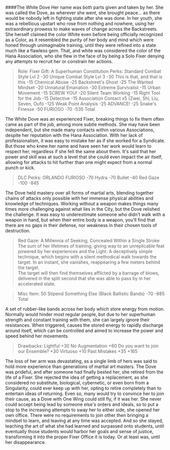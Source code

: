 ####The White Dove
Her name was both parts given and taken by her. She was called the Dove, as wherever she went, she brought peace... as there would be nobody left in fighting state after she was done. In her youth, she was a rebellious upstart who rose from nothing and nowhere, using her extraordinary prowess to make waves of change across the Backstreets. She herself claimed the color White even before being officially recognized as a Color, as it resembled the purity of her body and mind which were honed through unimaginable training, until they were refined into a state much like a flawless gem. That, and white was considered the color of the Hana Association, who she flew in the face of by being a Solo Fixer denying any attempts to recruit her or constrain her actions.

>Role: Fixer
>Gift: A Superhuman Constitution
>Perks:
Standard Combat Style Lvl 2 -30
Unique Combat Style Lvl 3 -30
This is that, and that is this -15
Chemical Abuse -25
Backstreet's Ghost -25
The Wanted Mindset -20
Unnatural Emanation -30
Extreme Survivalist -15
Urban Movement -15
SCREW YOU! -20
Silent Team Working -15
Right Tool for the Job -15
Detective -15
Association Contact x5 (Zwei, Shi, Liu, Seven, Oufi) -125
Weak Point Analysis -25
ADVANCE! -25
Snake's Finesse -50
FURIOSO -70
-535 Total

The White Dove was an experienced Fixer, breaking things to fix them often came as part of the job, among more subtle methods. She may have been independent, but she made many contacts within various Associations, despite her reputation with the Hana Association. With her lack of professionalism, it was easy to mistake her as if she worked for a Syndicate. But those who knew her name and have seen her work would learn to respect her, regardless if she felt the same about them. It's said that her power and skill was at such a level that she could even impact the air itself, allowing for attacks to hit further than one might expect from a normal punch or kick.

>DLC Perks:
ORLANDO FURIOSO -70
Hydra -70
Bullet -40
Red Gaze -100
-845

The Dove held mastery over all forms of martial arts, blending together chains of attacks only possible with her immense physical abilities and knowledge of techniques. Working without a weapon makes things many times more challenging against what lies in the City, but the Dove relished the challenge. It was easy to underestimate someone who didn't walk with a weapon in hand, but when their entire body is a weapon, you'll find that there are no gaps in their defense, nor weakness in their chosen tools of destruction.

>Red Gaze: 
A Millennia of Seeking, Concealed Within a Single Stroke
The sum of her lifetimes of training, giving way to an unreplicable feat powered by her experiences and the Light. A deceptively simple technique, which begins with a silent methodical walk towards the target. In an instant, she vanishes, reappearing a few meters behind the target.   
The target will then find themselves afflicted by a barrage of blows, delivered in the split second that she was able to pass by in her accelerated state.

>Misc Item: 50 Stipend
Something Else (Black Ballistic Bands) -70
-885 Total

A set of rubber-like bands across her body which store energy from motion. Normally would hinder most regular people, but due to her superhuman strength and constant training with them, she can largely ignore their resistances. When triggered, causes the stored energy to rapidly discharge around itself, which can be controlled and aimed to increase the power and speed behind her movements.


>Drawbacks:
Lightful +30
No Augmentation +60
Do you want to join our Ensemble? +30
Virtuoso +10
Past Mistakes +35
+165

The loss of her arm was devastating, as a single limb of hers was said to hold more experience than generations of martial art masters. The Dove was prideful, and after someone had finally bested her, she retired from the life of a Fixer. She rejected the idea of getting a replacement, as she considered no substitute, biological, cybernetic, or even born from a Singularity, could ever keep up with her, opting to retire completely than to entertain ideas of returning. Even so, many would try to convince her to join their cause, as a Dove with One Wing could still fly, if it was her. She never could accept being lead by someone else's orders and ideals, so to put a stop to the increasing attempts to sway her to either side, she opened her own office. There were no requirements to join other then bringing a mindset to learn, and leaving at any time was accepted. And so she stayed, teaching the art of what she had learned and surpassed onto students, until eventually those students would harbor her goals and sense of justice, transforming it into the proper Fixer Office it is today. Or at least was, until her disappearance.